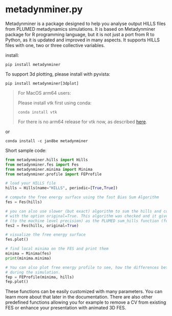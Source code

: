 # metadynminer.py

Metadynminer is a package designed to help you analyse output HILLS files from PLUMED metadynamics simulations. It is based on Metadynminer package for R programming language, but it is not just a port from R to Python, as it is updated and improved in many aspects. It supports HILLS files with one, two or three collective variables. 

install:

```
pip install metadynminer
```

To support 3d plotting, please install with pyvista:

```
pip install metadynminer[3dplot]
```

> For MacOS arm64 users:
> 
> Please install vtk first using conda:
> 
> ```
> conda install vtk
> ```
>
> For there is no arm64 release for vtk now, as described [here](https://github.com/pyvista/pyvista/issues/4305).

or 
```
conda install -c jan8be metadynminer
```

Short sample code:

```python
from metadynminer.hills import Hills
from metadynminer.fes import Fes
from metadynminer.minima import Minima
from metadynminer.profile import FEProfile

# load your HILLS file
hills = Hills(name="HILLS", periodic=[True,True])

# compute the free energy surface using the fast Bias Sum Algorithm
fes = Fes(hills)

# you can also use slower (but exact) algorithm to sum the hills and compute the free energy surface 
# with the option original=True. This algorithm was checked and it gives the same result 
# (to the machine level precision) as the PLUMED sum_hills function (for plumed v2.8.0)
fes2 = Fes(hills, original=True)

# visualize the free energy surface
fes.plot()

# find local minima on the FES and print them
minima = Minima(fes)
print(minima.minima)

# You can also plot free energy profile to see, how the differences between each minima were evolving 
# during the simulation. 
fep = FEProfile(minima, hills)
fep.plot()
```

These functions can be easily customized with many parameters. You can learn more about that later in the documentation. 
There are also other predefined functions allowing you for example to remove a CV from existing FES or enhance your presentation with animated 3D FES. 

